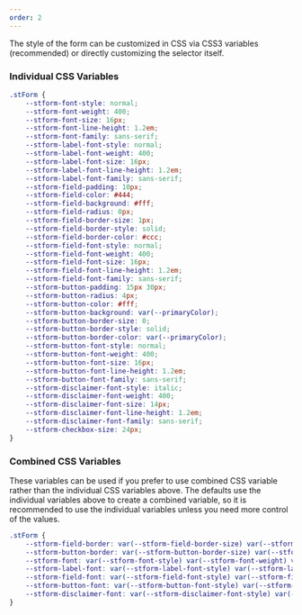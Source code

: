 ```yaml
---
order: 2
---
```

The style of the form can be customized in CSS via CSS3 variables (recommended) or directly customizing the selector itself.

### Individual CSS Variables

```css
.stForm {
	--stform-font-style: normal;
	--stform-font-weight: 400;
	--stform-font-size: 16px;
	--stform-font-line-height: 1.2em;
	--stform-font-family: sans-serif;
	--stform-label-font-style: normal;
	--stform-label-font-weight: 400;
	--stform-label-font-size: 16px;
	--stform-label-font-line-height: 1.2em;
	--stform-label-font-family: sans-serif;
	--stform-field-padding: 10px;
	--stform-field-color: #444;
	--stform-field-background: #fff;
	--stform-field-radius: 0px;
	--stform-field-border-size: 1px;
	--stform-field-border-style: solid;
	--stform-field-border-color: #ccc;
	--stform-field-font-style: normal;
	--stform-field-font-weight: 400;
	--stform-field-font-size: 16px;
	--stform-field-font-line-height: 1.2em;
	--stform-field-font-family: sans-serif;
	--stform-button-padding: 15px 30px;
	--stform-button-radius: 4px;
	--stform-button-color: #fff;
	--stform-button-background: var(--primaryColor);
	--stform-button-border-size: 0;
	--stform-button-border-style: solid;
	--stform-button-border-color: var(--primaryColor);
	--stform-button-font-style: normal;
	--stform-button-font-weight: 400;
	--stform-button-font-size: 16px;
	--stform-button-font-line-height: 1.2em;
	--stform-button-font-family: sans-serif;
	--stform-disclaimer-font-style: italic;
	--stform-disclaimer-font-weight: 400;
	--stform-disclaimer-font-size: 14px;
	--stform-disclaimer-font-line-height: 1.2em;
	--stform-disclaimer-font-family: sans-serif;
	--stform-checkbox-size: 24px;
}
```

### Combined CSS Variables

These variables can be used if you prefer to use combined CSS variable rather than the individual CSS variables above.  The defaults use the individual variables above to create a combined variable, so it is recommended to use the individual variables unless you need more control of the values.

```css
.stForm {
	--stform-field-border: var(--stform-field-border-size) var(--stform-field-border-style) var(--stform-field-border-color);
	--stform-button-border: var(--stform-button-border-size) var(--stform-button-border-style) var(--stform-button-border-color);
	--stform-font: var(--stform-font-style) var(--stform-font-weight) var(--stform-font-size) / var(--stform-font-line-heigh	(--stform-font-family);
	--stform-label-font: var(--stform-label-font-style) var(--stform-label-font-weight) var(--stform-label-font-size)	(--stform-label-font-line-height) var(--stform-label-font-family);
	--stform-field-font: var(--stform-field-font-style) var(--stform-field-font-weight) var(--stform-field-font-size)	(--stform-field-font-line-height) var(--stform-field-font-family);
	--stform-button-font: var(--stform-button-font-style) var(--stform-button-font-weight) var(--stform-button-font-size)	(--stform-button-font-line-height) var(--stform-button-font-family);
	--stform-disclaimer-font: var(--stform-disclaimer-font-style) var(--stform-disclaimer-font-weight) var(--stform-disclaimer-font-size)	(--stform-disclaimer-font-line-height) var(--stform-disclaimer-font-family);
}

```